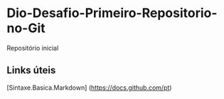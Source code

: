 # Dio-Desafio-Primeiro-Repositorio-no-Git
Repositório inicial

## Links úteis
[Sintaxe.Basica.Markdown] (https://docs.github.com/pt)
